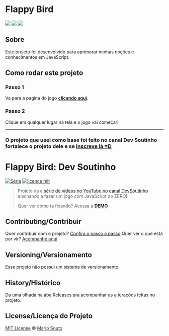 # Flappy Bird

<img src="https://img.shields.io/github/languages/top/felipe-sn/projetos-101?color=yellow&style=for-the-badge"/>  <img src="https://img.shields.io/badge/Status-Em%20Desenvolvimento-orange?style=for-the-badge"/>  <img src="https://img.shields.io/badge/Licence-MIT-brightgreen?style=for-the-badge"/>


## Sobre

Este projeto foi desenvolvido para aprimorar minhas noções e conhecimentos em JavaScript.

## Como rodar este projeto

### Passo 1

Va para a pagina do jogo [**clicando aqui**](https://anotherflappybirdclone.vercel.app/).

### Passo 2

Clique em qualquer lugar na tela e o jogo vai começar!

<hr/>

### O projeto que usei como base foi feito no canal Dev Soutinho fortalece o projeto dele e se [inscreve lá =D](https://www.youtube.com/watch?v=jOAU81jdi-c&list=PLTcmLKdIkOWmeNferJ292VYKBXydGeDej)

# Flappy Bird: Dev Soutinho

[![Série](https://img.shields.io/badge/DevSoutinho-Flappy%20Bird-orange)](https://www.youtube.com/watch?v=jOAU81jdi-c&list=PLTcmLKdIkOWmeNferJ292VYKBXydGeDej)
[![licence mit](https://img.shields.io/badge/licence-MIT-blue.svg)](https://github.com/afonsopacifer/open-source-boilerplate/blob/master/LICENSE.md)

> Projeto da a [série de vídeos no YouTube no canal DevSoutinho](https://www.youtube.com/watch?v=jOAU81jdi-c&list=PLTcmLKdIkOWmeNferJ292VYKBXydGeDej) ensinando a fazer um jogo com JavaScript do ZERO!
>
> Quer ver como ta ficando? Acessa a [**DEMO**](https://mariosouto.com/flappy-bird-devsoutinho/)

## Contributing/Contribuir

Quer contribuir com o projeto? [Confira o passo a passo](./CONTRIBUTING.md)
Quer ver o que está por vir? [Acompanhe aqui](https://github.com/omariosouto/flappy-bird-devsoutinho/projects)

## Versioning/Versionamento

Esse projeto não possui um sistema de versionamento.

## History/Histórico

Da uma olhada na aba [Releases](https://github.com/omariosouto/flappy-bird-devsoutinho/releases) pra acompanhar as alterações feitas no projeto.

## License/Licença do Projeto

[MIT License](./LICENSE.md) © [Mario Souto](http://mariosouto.com/)
